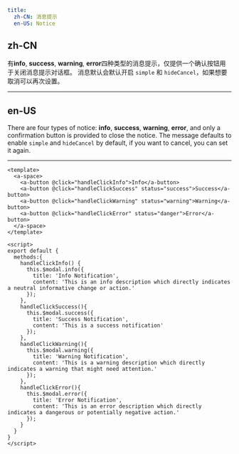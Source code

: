 ```yaml
title:
  zh-CN: 消息提示
  en-US: Notice
```

## zh-CN

有**info**, **success**, **warning**, **error**四种类型的消息提示，仅提供一个确认按钮用于关闭消息提示对话框。
消息默认会默认开启 `simple` 和 `hideCancel`，如果想要取消可以再次设置。

---

## en-US

There are four types of notice: **info**, **success**, **warning**, **error**, and only a confirmation button is provided to close the notice.
The message defaults to enable `simple` and `hideCancel` by default, if you want to cancel, you can set it again.

---

```vue
<template>
  <a-space>
    <a-button @click="handleClickInfo">Info</a-button>
    <a-button @click="handleClickSuccess" status="success">Success</a-button>
    <a-button @click="handleClickWarning" status="warning">Warning</a-button>
    <a-button @click="handleClickError" status="danger">Error</a-button>
  </a-space>
</template>

<script>
export default {
  methods:{
    handleClickInfo() {
      this.$modal.info({
        title: 'Info Notification',
        content: 'This is an info description which directly indicates a neutral informative change or action.'
      });
    },
    handleClickSuccess(){
      this.$modal.success({
        title: 'Success Notification',
        content: 'This is a success notification'
      });
    },
    handleClickWarning(){
      this.$modal.warning({
        title: 'Warning Notification',
        content: 'This is a warning description which directly indicates a warning that might need attention.'
      });
    },
    handleClickError(){
      this.$modal.error({
        title: 'Error Notification',
        content: 'This is an error description which directly indicates a dangerous or potentially negative action.'
      });
    }
  }
}
</script>
```
